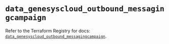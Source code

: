 # `data_genesyscloud_outbound_messagingcampaign`

Refer to the Terraform Registry for docs: [`data_genesyscloud_outbound_messagingcampaign`](https://registry.terraform.io/providers/mypurecloud/genesyscloud/1.70.0/docs/data-sources/outbound_messagingcampaign).
